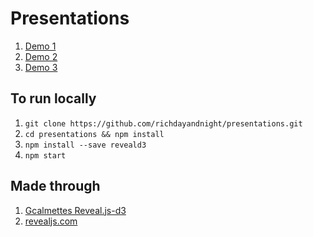 
# Presentations

1. [Demo 1](https://richdayandnight.github.io/presentations/june-4-2020-demo)
2. [Demo 2](https://richdayandnight.github.io/presentations/june-19-2020-update)
3. [Demo 3](https://richdayandnight.github.io/presentations/july-3-2020-update)

## To run locally

1. `git clone https://github.com/richdayandnight/presentations.git`
2. `cd presentations && npm install`
3. `npm install --save reveald3`
4. `npm start`

## Made through

1. [Gcalmettes Reveal.js-d3](https://github.com/gcalmettes/reveal.js-d3)
2. [revealjs.com](https://revealjs.com)
